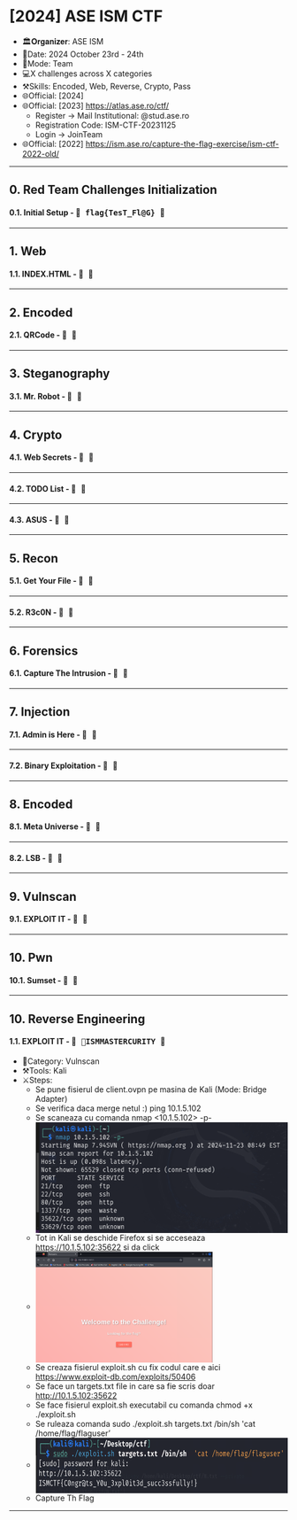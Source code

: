 # [2024] ASE ISM CTF
- 🏛️𝐎𝐫𝐠𝐚𝐧𝐢𝐳𝐞𝐫: ASE ISM
- 📅Date: 2024 October 23rd - 24th
- 💪Mode: Team
- 💻X challenges across X categories
- ⚒️Skills: Encoded, Web, Reverse, Crypto, Pass
- 🌐Official: [2024] 
- 🌐Official: [2023] https://atlas.ase.ro/ctf/
	- Register -> Mail Institutional: @stud.ase.ro
	- Registration Code: ISM-CTF-20231125
	- Login -> JoinTeam
- 🌐Official: [2022] https://ism.ase.ro/capture-the-flag-exercise/ism-ctf-2022-old/
---

## 0. Red Team Challenges Initialization
#### 0.1. Initial Setup - 🚩<kbd> flag{TesT_Fl@G} </kbd>🚩
---

## 1. Web
#### 1.1. INDEX.HTML - 🚩<kbd>  </kbd>🚩
---

## 2. Encoded
#### 2.1. QRCode - 🚩<kbd>  </kbd>🚩
---

## 3. Steganography
#### 3.1. Mr. Robot - 🚩<kbd>  </kbd>🚩
---

## 4. Crypto
#### 4.1. Web Secrets - 🚩<kbd>  </kbd>🚩
---
#### 4.2. TODO List - 🚩<kbd>  </kbd>🚩
---
#### 4.3. ASUS - 🚩<kbd>  </kbd>🚩
---

## 5. Recon
#### 5.1. Get Your File - 🚩<kbd>  </kbd>🚩
---
#### 5.2. R3c0N - 🚩<kbd>  </kbd>🚩
---

## 6. Forensics
#### 6.1. Capture The Intrusion - 🚩<kbd>  </kbd>🚩
---

## 7. Injection
#### 7.1. Admin is Here - 🚩<kbd>  </kbd>🚩
---
#### 7.2. Binary Exploitation - 🚩<kbd>  </kbd>🚩
---

## 8. Encoded
#### 8.1. Meta Universe - 🚩<kbd>  </kbd>🚩
---
#### 8.2. LSB - 🚩<kbd>  </kbd>🚩
---

## 9. Vulnscan
#### 9.1. EXPLOIT IT - 🚩<kbd>  </kbd>🚩
---

## 10. Pwn
#### 10.1. Sumset - 🚩<kbd>  </kbd>🚩
---
## 10. Reverse Engineering

#### 1.1. EXPLOIT IT - 🚩<kbd> 🚩ISMMASTERCURITY </kbd>🚩
- 📂Category: Vulnscan
- ⚒️Tools: Kali
- ⚔️Steps:
  	- Se pune fisierul de client.ovpn pe masina de Kali (Mode: Bridge Adapter)
  	- Se verifica daca merge netul :) ping 10.1.5.102
  	- Se scaneaza cu comanda  nmap <10.1.5.102> -p- <br>
  	  <img src = "https://github.com/Adriana-Giol/CTF-WriteUps/blob/main/%5B2024%5D%20ASE%20ISM%20CTF/Images/Exploit%20It-1.png" width = "auto" height="200px" align = "center"/> 
  	- Tot in Kali se deschide Firefox si se acceseaza https://10.1.5.102:35622 si da click
  	-   <img src = "https://github.com/Adriana-Giol/CTF-WriteUps/blob/main/%5B2024%5D%20ASE%20ISM%20CTF/Images/Exploit%20It-2.png" width = "auto" height="200px" align = "center"/> 
  	- Se creaza fisierul exploit.sh cu fix codul care e aici https://www.exploit-db.com/exploits/50406
  	- Se face un targets.txt file in care sa fie scris doar  http://10.1.5.102:35622
  	- Se face fisierul exploit.sh executabil cu comanda chmod +x ./exploit.sh
  	- Se ruleaza comanda sudo ./exploit.sh targets.txt /bin/sh  'cat /home/flag/flaguser’
  	-   <img src = "https://github.com/Adriana-Giol/CTF-WriteUps/blob/main/%5B2024%5D%20ASE%20ISM%20CTF/Images/Exploit%20It-3.png" width = "auto" height="100px" align = "center"/> 
  	- Capture Th Flag
---

